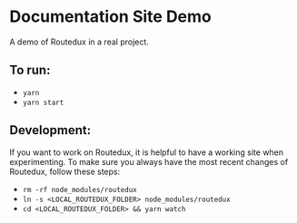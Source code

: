 # Documentation Site Demo

A demo of Routedux in a real project.

## To run:

- `yarn`
- `yarn start`

## Development:

If you want to work on Routedux, it is helpful to have a working site
when experimenting.  To make sure you always have the most recent
changes of Routedux, follow these steps:

- `rm -rf node_modules/routedux`
- `ln -s <LOCAL_ROUTEDUX_FOLDER> node_modules/routedux`
- `cd <LOCAL_ROUTEDUX_FOLDER> && yarn watch`
